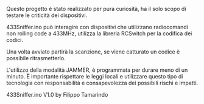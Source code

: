 Questo progetto è stato realizzato per pura curiosità, ha il solo scopo di testare le criticità dei dispositivi.

433Sniffer.ino può interagire con dispositivi che utilizzano radiocomandi non rolling code a 433MHz, utilizza la libreria RCSwitch per la codifica dei codici.

Una volta avviato partirà la scanzione, se viene catturato un codice è possibile ritrasmetterlo.

L'utilizzo della modalità JAMMER, è programmata per durare meno di un minuto.
È importante rispettare le leggi locali e utilizzare questo tipo di tecnologia con responsabilità e consapevolezza dei possibili rischi e impatti.

433Sniffer.ino V1.0 by Filippo Tamarindo
